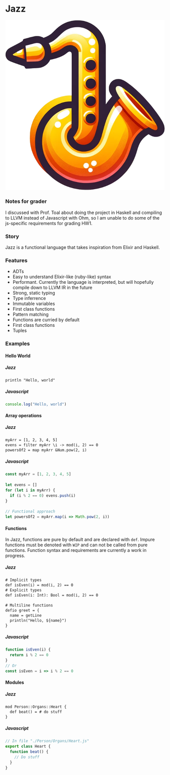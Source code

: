 # Jazz
![Jazz logo](https://github.com/un3qual/jazz/blob/main/jazz_logo.png?raw=true)

### Notes for grader
I discussed with Prof. Toal about doing the project in Haskell and compiling to LLVM instead of Javascript with Ohm, so I am unable to do some of the js-specific requirements for grading HW1.
### Story
Jazz is a functional language that takes inspiration from Elixir and Haskell.

### Features
- ADTs
- Easy to understand Elixir-like (ruby-like) syntax
- Performant. Currently the language is interpreted, but will hopefully compile down to LLVM IR in the future
- Strong, static typing
- Type inferrence
- Immutable variables
- First class functions
- Pattern matching
- Functions are curried by default
- First class functions
- Tuples

### Examples
#### Hello World
##### Jazz
```
println "Hello, world"
```
##### Javascript
```js
console.log("Hello, world")
```

#### Array operations
##### Jazz
```
myArr = [1, 2, 3, 4, 5]
evens = filter myArr \i -> mod(i, 2) == 0
powersOf2 = map myArr &Num.pow(2, i)
```
##### Javascript
```js
const myArr = [1, 2, 3, 4, 5]

let evens = []
for (let i in myArr) {
  if (i % 2 == 0) evens.push(i)
}

// Functional approach
let powersOf2 = myArr.map(i => Math.pow(2, i))
```

#### Functions
In Jazz, functions are pure by default and are declared with `def`. Impure functions must be denoted with `WIP` and can not be called from pure functions. Function syntax and requirements are currently a work in progress.
##### Jazz
```
# Implicit types
def isEven(i) = mod(i, 2) == 0
# Explicit types
def isEven(i: Int): Bool = mod(i, 2) == 0

# Multiline functions
defio greet = {
  name = getLine
  println("Hello, ${name}")
}
```
##### Javascript
```js
function isEven(i) {
  return i % 2 == 0
}
// Or
const isEven = i => i % 2 == 0
```

#### Modules
##### Jazz
```
mod Person::Organs::Heart {
  def beat() = # do stuff
}
```
##### Javascript
```js
// In file "./Person/Organs/Heart.js"
export class Heart {
  function beat() {
    // Do stuff
  }
}
```